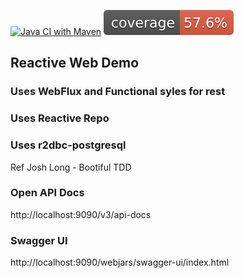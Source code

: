[![Java CI with Maven](https://github.com/richardwwalter/reactiveweb/actions/workflows/maven.yml/badge.svg)](https://github.com/richardwwalter/reactiveweb/actions/workflows/maven.yml)
![Coverage](https://raw.githubusercontent.com/richardwwalter/reactiveweb/master/.github/badges/jacoco.svg)

## Reactive Web Demo

### Uses WebFlux and Functional syles for rest
### Uses Reactive Repo
### Uses r2dbc-postgresql

Ref Josh Long - Bootiful TDD

### Open API Docs
http://localhost:9090/v3/api-docs
### Swagger UI
http://localhost:9090/webjars/swagger-ui/index.html

